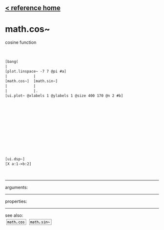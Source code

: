 [< reference home](ceammc_lib.html)
---

# math.cos~


cosine function

```


[bang(
|
[plot.linspace~ -7 7 @pi #a]
|            |
[math.cos~]  [math.sin~]
|            |
|            |.
[ui.plot~ @xlabels 1 @ylabels 1 @size 400 170 @n 2 #b]












[ui.dsp~]
[X a:1->b:2]

            
```

---
arguments:


---
properties:


---
see also:<br>
[![math.cos](img/object_math.cos.png)](math.cos.html)
[![math.sin~](img/object_math.sin~.png)](math.sin~.html)
